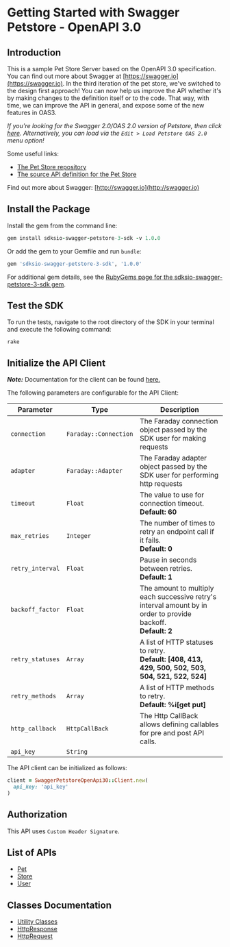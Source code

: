 
# Getting Started with Swagger Petstore - OpenAPI 3.0

## Introduction

This is a sample Pet Store Server based on the OpenAPI 3.0 specification.  You can find out more about
Swagger at [https://swagger.io](https://swagger.io). In the third iteration of the pet store, we've switched to the design first approach!
You can now help us improve the API whether it's by making changes to the definition itself or to the code.
That way, with time, we can improve the API in general, and expose some of the new features in OAS3.

_If you're looking for the Swagger 2.0/OAS 2.0 version of Petstore, then click [here](https://editor.swagger.io/?url=https://petstore.swagger.io/v2/swagger.yaml). Alternatively, you can load via the `Edit > Load Petstore OAS 2.0` menu option!_

Some useful links:

- [The Pet Store repository](https://github.com/swagger-api/swagger-petstore)
- [The source API definition for the Pet Store](https://github.com/swagger-api/swagger-petstore/blob/master/src/main/resources/openapi.yaml)

Find out more about Swagger: [http://swagger.io](http://swagger.io)

## Install the Package

Install the gem from the command line:

```ruby
gem install sdksio-swagger-petstore-3-sdk -v 1.0.0
```

Or add the gem to your Gemfile and run `bundle`:

```ruby
gem 'sdksio-swagger-petstore-3-sdk', '1.0.0'
```

For additional gem details, see the [RubyGems page for the sdksio-swagger-petstore-3-sdk gem](https://rubygems.org/gems/sdksio-swagger-petstore-3-sdk/versions/1.0.0).

## Test the SDK

To run the tests, navigate to the root directory of the SDK in your terminal and execute the following command:

```
rake
```

## Initialize the API Client

**_Note:_** Documentation for the client can be found [here.](https://www.github.com/sdks-io/swagger-petstore-3-ruby-sdk/tree/1.0.0/doc/client.md)

The following parameters are configurable for the API Client:

| Parameter | Type | Description |
|  --- | --- | --- |
| `connection` | `Faraday::Connection` | The Faraday connection object passed by the SDK user for making requests |
| `adapter` | `Faraday::Adapter` | The Faraday adapter object passed by the SDK user for performing http requests |
| `timeout` | `Float` | The value to use for connection timeout. <br> **Default: 60** |
| `max_retries` | `Integer` | The number of times to retry an endpoint call if it fails. <br> **Default: 0** |
| `retry_interval` | `Float` | Pause in seconds between retries. <br> **Default: 1** |
| `backoff_factor` | `Float` | The amount to multiply each successive retry's interval amount by in order to provide backoff. <br> **Default: 2** |
| `retry_statuses` | `Array` | A list of HTTP statuses to retry. <br> **Default: [408, 413, 429, 500, 502, 503, 504, 521, 522, 524]** |
| `retry_methods` | `Array` | A list of HTTP methods to retry. <br> **Default: %i[get put]** |
| `http_callback` | `HttpCallBack` | The Http CallBack allows defining callables for pre and post API calls. |
| `api_key` | `String` |  |

The API client can be initialized as follows:

```ruby
client = SwaggerPetstoreOpenApi30::Client.new(
  api_key: 'api_key'
)
```

## Authorization

This API uses `Custom Header Signature`.

## List of APIs

* [Pet](https://www.github.com/sdks-io/swagger-petstore-3-ruby-sdk/tree/1.0.0/doc/controllers/pet.md)
* [Store](https://www.github.com/sdks-io/swagger-petstore-3-ruby-sdk/tree/1.0.0/doc/controllers/store.md)
* [User](https://www.github.com/sdks-io/swagger-petstore-3-ruby-sdk/tree/1.0.0/doc/controllers/user.md)

## Classes Documentation

* [Utility Classes](https://www.github.com/sdks-io/swagger-petstore-3-ruby-sdk/tree/1.0.0/doc/utility-classes.md)
* [HttpResponse](https://www.github.com/sdks-io/swagger-petstore-3-ruby-sdk/tree/1.0.0/doc/http-response.md)
* [HttpRequest](https://www.github.com/sdks-io/swagger-petstore-3-ruby-sdk/tree/1.0.0/doc/http-request.md)

